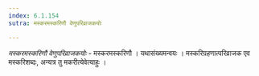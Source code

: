 ```yaml
---
index: 6.1.154
sutra: मस्करमस्करिणौ वेणुपरिव्राजकयोः

---
```

_मस्करमस्करिणौ वेणुपरिव्राजकयोः_ - मस्करमस्करिणौ । यथासंख्यमन्वयः । मस्करिग्रहणात्परिव्राजक एव मस्करिशब्दः, अन्यत्र तु मकरीत्येवेत्याहुः ।